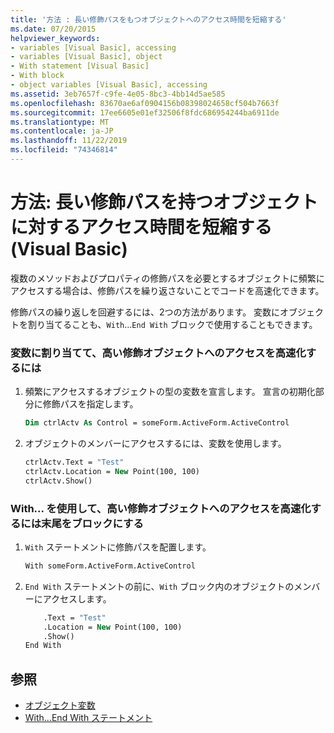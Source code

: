 ```yaml
---
title: '方法 : 長い修飾パスをもつオブジェクトへのアクセス時間を短縮する'
ms.date: 07/20/2015
helpviewer_keywords:
- variables [Visual Basic], accessing
- variables [Visual Basic], object
- With statement [Visual Basic]
- With block
- object variables [Visual Basic], accessing
ms.assetid: 3eb7657f-c9fe-4e05-8bc3-4bb14d5ae585
ms.openlocfilehash: 83670ae6af0904156b08398024658cf504b7663f
ms.sourcegitcommit: 17ee6605e01ef32506f8fdc686954244ba6911de
ms.translationtype: MT
ms.contentlocale: ja-JP
ms.lasthandoff: 11/22/2019
ms.locfileid: "74346814"
---
```

# <a name="how-to-speed-up-access-to-an-object-with-a-long-qualification-path-visual-basic"></a>方法: 長い修飾パスを持つオブジェクトに対するアクセス時間を短縮する (Visual Basic)

複数のメソッドおよびプロパティの修飾パスを必要とするオブジェクトに頻繁にアクセスする場合は、修飾パスを繰り返さないことでコードを高速化できます。

修飾パスの繰り返しを回避するには、2つの方法があります。 変数にオブジェクトを割り当てることも、`With`...`End With` ブロックで使用することもできます。

### <a name="to-speed-up-access-to-a-heavily-qualified-object-by-assigning-it-to-a-variable"></a>変数に割り当てて、高い修飾オブジェクトへのアクセスを高速化するには

1. 頻繁にアクセスするオブジェクトの型の変数を宣言します。 宣言の初期化部分に修飾パスを指定します。

    ```vb
    Dim ctrlActv As Control = someForm.ActiveForm.ActiveControl
    ```

2. オブジェクトのメンバーにアクセスするには、変数を使用します。

    ```vb
    ctrlActv.Text = "Test"
    ctrlActv.Location = New Point(100, 100)
    ctrlActv.Show()
    ```

### <a name="to-speed-up-access-to-a-heavily-qualified-object-by-using-a-withend-with-block"></a>With... を使用して、高い修飾オブジェクトへのアクセスを高速化するには末尾をブロックにする

1. `With` ステートメントに修飾パスを配置します。

    ```vb
    With someForm.ActiveForm.ActiveControl
    ```

2. `End With` ステートメントの前に、`With` ブロック内のオブジェクトのメンバーにアクセスします。

    ```vb
        .Text = "Test"
        .Location = New Point(100, 100)
        .Show()
    End With
    ```

## <a name="see-also"></a>参照

- [オブジェクト変数](../../../../visual-basic/programming-guide/language-features/variables/object-variables.md)
- [With...End With ステートメント](../../../../visual-basic/language-reference/statements/with-end-with-statement.md)
